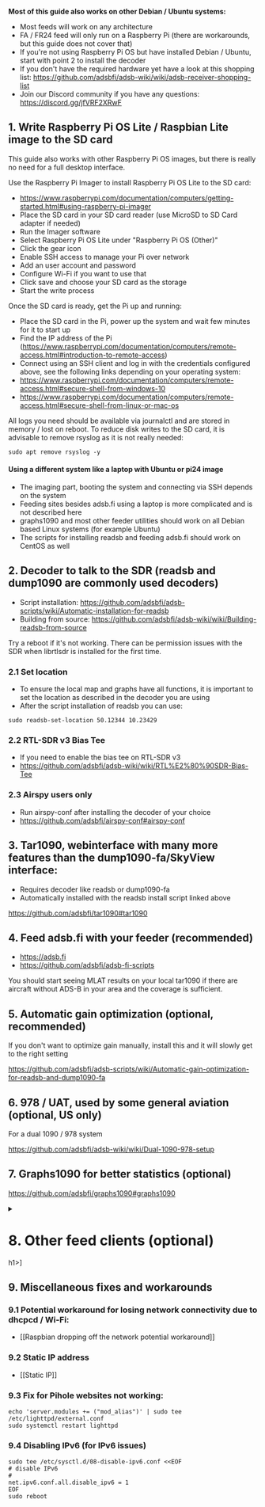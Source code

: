**Most of this guide also works on other Debian / Ubuntu systems:**
- Most feeds will work on any architecture 
- FA / FR24 feed will only run on a Raspberry Pi (there are workarounds, but this guide does not cover that)
- If you're not using Raspberry Pi OS but have installed Debian / Ubuntu, start with point 2 to install the decoder
- If you don't have the required hardware yet have a look at this shopping list: https://github.com/adsbfi/adsb-wiki/wiki/adsb-receiver-shopping-list
- Join our Discord community if you have any questions: https://discord.gg/jfVRF2XRwF


## 1. Write Raspberry Pi OS Lite / Raspbian Lite image to the SD card

This guide also works with other Raspberry Pi OS images, but there is really no need for a full desktop interface.

Use the Raspberry Pi Imager to install Raspberry Pi OS Lite to the SD card:
- https://www.raspberrypi.com/documentation/computers/getting-started.html#using-raspberry-pi-imager
- Place the SD card in your SD card reader (use MicroSD to SD Card adapter if needed)
- Run the Imager software
- Select Raspberry Pi OS Lite under "Raspberry Pi OS (Other)"
- Click the gear icon
- Enable SSH access to manage your Pi over network
- Add an user account and password
- Configure Wi-Fi if you want to use that
- Click save and choose your SD card as the storage
- Start the write process

Once the SD card is ready, get the Pi up and running:
- Place the SD card in the Pi, power up the system and wait few minutes for it to start up
- Find the IP address of the Pi (https://www.raspberrypi.com/documentation/computers/remote-access.html#introduction-to-remote-access)
- Connect using an SSH client and log in with the credentials configured above, see the following links depending on your operating system:
- https://www.raspberrypi.com/documentation/computers/remote-access.html#secure-shell-from-windows-10
- https://www.raspberrypi.com/documentation/computers/remote-access.html#secure-shell-from-linux-or-mac-os

All logs you need should be available via journalctl and are stored in memory / lost on reboot. 
To reduce disk writes to the SD card, it is advisable to remove rsyslog as it is not really needed:

 `sudo apt remove rsyslog -y`

#### Using a different system like a laptop with Ubuntu or pi24 image

- The imaging part, booting the system and connecting via SSH depends on the system
- Feeding sites besides adsb.fi using a laptop is more complicated and is not described here
- graphs1090 and most other feeder utilities should work on all Debian based Linux systems (for example Ubuntu)
- The scripts for installing readsb and feeding adsb.fi should work on CentOS as well


## 2. Decoder to talk to the SDR (readsb and dump1090 are commonly used decoders)

- Script installation: https://github.com/adsbfi/adsb-scripts/wiki/Automatic-installation-for-readsb
- Building from source: https://github.com/adsbfi/adsb-wiki/wiki/Building-readsb-from-source

Try a reboot if it's not working. There can be permission issues with the SDR when librtlsdr is installed for the first time.

### 2.1 Set location

- To ensure the local map and graphs have all functions, it is important to set the location as described in the decoder you are using
- After the script installation of readsb you can use:
```
sudo readsb-set-location 50.12344 10.23429
```

### 2.2 RTL-SDR v3 Bias Tee

- If you need to enable the bias tee on RTL-SDR v3
- https://github.com/adsbfi/adsb-wiki/wiki/RTL%E2%80%90SDR-Bias-Tee


### 2.3 Airspy users only

- Run airspy-conf after installing the decoder of your choice
- https://github.com/adsbfi/airspy-conf#airspy-conf


## 3. Tar1090, webinterface with many more features than the dump1090-fa/SkyView interface:

- Requires decoder like readsb or dump1090-fa
- Automatically installed with the readsb install script linked above

https://github.com/adsbfi/tar1090#tar1090


## 4. Feed adsb.fi with your feeder (recommended)

- https://adsb.fi
- https://github.com/adsbfi/adsb-fi-scripts

You should start seeing MLAT results on your local tar1090 if there are aircraft without ADS-B in your area and the coverage is sufficient.


## 5. Automatic gain optimization (optional, recommended)

If you don't want to optimize gain manually, install this and it will slowly get to the right setting

https://github.com/adsbfi/adsb-scripts/wiki/Automatic-gain-optimization-for-readsb-and-dump1090-fa


## 6. 978 / UAT, used by some general aviation (optional, US only)
For a dual 1090 / 978 system

https://github.com/adsbfi/adsb-wiki/wiki/Dual-1090-978-setup


## 7. Graphs1090 for better statistics (optional)

https://github.com/adsbfi/graphs1090#graphs1090


<details>
 <summary>
<h1>8. Other feed clients (optional)</h1>h1>]
</summary>

Specify a network Beast receiver IP 127.0.0.1 port 30005 (beast protocol).
Do not select DVB-T / USB / SDR input. It will interfere with the readsb decoder you already installed.

In case something stops working, just rerun the install script for readsb. It fixes common configuration errors with other feed clients.

### 8.1 Feed Flightaware (optional)

The steps below may look redundant, they are NOT. (there are issues with removing config files and them being not installed)
Execute all of them!
```
URL=""
dpkg --print-architecture | grep -qs -e armhf && URL="https://flightaware.com/adsb/piaware/files/packages/pool/piaware/f/flightaware-apt-repository/flightaware-apt-repository_1.1_all.deb"
wget -O /tmp/piaware-repo.deb "$URL"
sudo apt purge -y piaware-repository &>/dev/null
sudo rm -f /etc/apt/sources.list.d/piaware-*.list
sudo dpkg -i /tmp/piaware-repo.deb
sudo apt update
sudo apt install -y piaware
```


Once you are receiving aircraft on your local map for a couple of minutes, you can link it to your account if you're into that: https://flightaware.com/adsb/piaware/claim

See also: https://flightaware.com/adsb/piaware/install

If you're keen on keeping your stats, you'll need to use the feeder-id from the stats page you wish to retain and configure piaware to use that ID: https://discussions.flightaware.com/t/for-beginners-how-to-get-back-existing-station-number-in-a-fresh-install/30981/

Note that only armhf is supported by Flightaware. (Unsupported: aarch64, x86_64 (amd64) etc.)

### 8.2 Feed FR24 (optional)

- It is recommended to install and update FR24 without using their Debian package
- fr24feed package autoupdate has broken receivers on multiple occasions in the past
- This install script only utilizes the binary from them and removes the auto updater and unnecessary scripts, which are not required when running standalone / readsb decoder.
- FR24 MLAT does not work on Raspberry Pi, they recommend disabling it
```
sudo bash -c "$(wget -O - https://github.com/adsbfi/adsb-scripts/raw/master/fr24-nopackage.sh)"
```

Note that only armhf is supported by FR24. (Unsupported: aarch64, x86_64 (amd64) etc.)

- Configuration can be done using this command (not necessary when updating).
```
sudo fr24feed --signup; sudo systemctl restart fr24feed
```

- Choose the following options (for others it is up to you to decide)
```
Would you like to use autoconfig $:
no

Step 1.3 - Would you like to participate in MLAT calculations? (yes/no)$:
no

Step 4.1 - Receiver selection:
Enter your receiver type (1-7)$:
4 ModeS Beast (USB/Network)

Step 4.2 - Please select connection type:
Enter your connection type (1-2)$:
1 (Network)

Step 4.3A - Please enter your receiver's IP address/hostname (127.0.0.1 is correct for everyone, means same computer)
127.0.0.1

Step 4.3B - Please enter your receiver's data port number
30005

Step 5.1 - Would you like to enable RAW data feed on port 30334 (yes/no)$:
no

Step 5.2 - Would you like to enable Basestation data feed on port 30003 (yes/no)$:
no

Step 6 - Please select desired logfile mode:
0

```
- If your tar1090 / dump1090-fa map is no longer working, it's likely due to a configuration error. The easiest way to fix this is by running the automatic installation script mentioned earlier on this page to install readsb. These scripts will help fix the configuration.

- Check status / logs:
```
sudo fr24feed-status
sudo journalctl -u fr24feed --no-pager
```

- Disabling / removing fr24feed:
```
sudo systemctl disable --now fr24feed
```

</details>

## 9. Miscellaneous fixes and workarounds

### 9.1 Potential workaround for losing network connectivity due to dhcpcd / Wi-Fi:
- [[Raspbian dropping off the network potential workaround]]

### 9.2 Static IP address
- [[Static IP]]

### 9.3 Fix for Pihole websites not working:
```
echo 'server.modules += ("mod_alias")' | sudo tee /etc/lighttpd/external.conf
sudo systemctl restart lighttpd
```

### 9.4 Disabling IPv6 (for IPv6 issues)
```
sudo tee /etc/sysctl.d/08-disable-ipv6.conf <<EOF
# disable IPv6
#
net.ipv6.conf.all.disable_ipv6 = 1
EOF
sudo reboot
```
